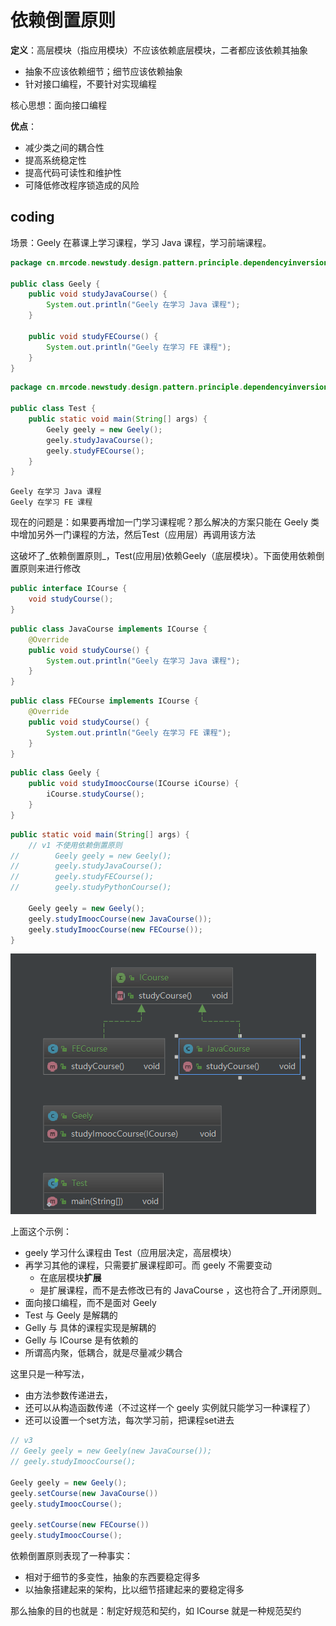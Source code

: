 # 依赖倒置原则

**定义**：高层模块（指应用模块）不应该依赖底层模块，二者都应该依赖其抽象

* 抽象不应该依赖细节；细节应该依赖抽象
* 针对接口编程，不要针对实现编程

核心思想：面向接口编程

**优点**：

* 减少类之间的耦合性
* 提高系统稳定性
* 提高代码可读性和维护性
* 可降低修改程序锁造成的风险

## coding

场景：Geely 在慕课上学习课程，学习 Java 课程，学习前端课程。

```java
package cn.mrcode.newstudy.design.pattern.principle.dependencyinversion;

public class Geely {
    public void studyJavaCourse() {
        System.out.println("Geely 在学习 Java 课程");
    }

    public void studyFECourse() {
        System.out.println("Geely 在学习 FE 课程");
    }
}

```

```java
package cn.mrcode.newstudy.design.pattern.principle.dependencyinversion;

public class Test {
    public static void main(String[] args) {
        Geely geely = new Geely();
        geely.studyJavaCourse();
        geely.studyFECourse();
    }
}

```

```
Geely 在学习 Java 课程
Geely 在学习 FE 课程
```

现在的问题是：如果要再增加一门学习课程呢？那么解决的方案只能在 Geely 类中增加另外一门课程的方法，然后Test（应用层）再调用该方法

这破坏了_依赖倒置原则_，Test(应用层)依赖Geely（底层模块）。下面使用依赖倒置原则来进行修改

```java
public interface ICourse {
    void studyCourse();
}
```

```java
public class JavaCourse implements ICourse {
    @Override
    public void studyCourse() {
        System.out.println("Geely 在学习 Java 课程");
    }
}
```

```java
public class FECourse implements ICourse {
    @Override
    public void studyCourse() {
        System.out.println("Geely 在学习 FE 课程");
    }
}
```

```java
public class Geely {
    public void studyImoocCourse(ICourse iCourse) {
        iCourse.studyCourse();
    }
}
```

```java
public static void main(String[] args) {
    // v1 不使用依赖倒置原则
//        Geely geely = new Geely();
//        geely.studyJavaCourse();
//        geely.studyFECourse();
//        geely.studyPythonCourse();

    Geely geely = new Geely();
    geely.studyImoocCourse(new JavaCourse());
    geely.studyImoocCourse(new FECourse());
}
```

![](./assets/markdown-img-paste-20180826105433811.png)

上面这个示例：

* geely 学习什么课程由 Test（应用层决定，高层模块）
* 再学习其他的课程，只需要扩展课程即可。而 geely 不需要变动
  - 在底层模块**扩展**
  - 是扩展课程，而不是去修改已有的 JavaCourse ，这也符合了_开闭原则_
* 面向接口编程，而不是面对 Geely
* Test 与 Geely 是解耦的
* Gelly 与 具体的课程实现是解耦的
* Gelly 与 ICourse 是有依赖的
* 所谓高内聚，低耦合，就是尽量减少耦合

这里只是一种写法，

* 由方法参数传递进去，
* 还可以从构造函数传递（不过这样一个 geely 实例就只能学习一种课程了）
* 还可以设置一个set方法，每次学习前，把课程set进去

```java
// v3
// Geely geely = new Geely(new JavaCourse());
// geely.studyImoocCourse();

Geely geely = new Geely();
geely.setCourse(new JavaCourse())
geely.studyImoocCourse();

geely.setCourse(new FECourse())
geely.studyImoocCourse();
```

依赖倒置原则表现了一种事实：

* 相对于细节的多变性，抽象的东西要稳定得多
* 以抽象搭建起来的架构，比以细节搭建起来的要稳定得多

那么抽象的目的也就是：制定好规范和契约，如 ICourse 就是一种规范契约


<iframe  height="500px" width="100%" frameborder=0 allowfullscreen="true" :src="$withBase('/ads.html')"></iframe>